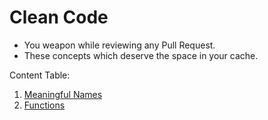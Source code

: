 # Clean Code
* You weapon while reviewing any Pull Request.
* These concepts which deserve the space in your cache. 

Content Table:
1. [Meaningful Names](clean-code/chapter2-meaningful-names.md)
2. [Functions](clean-code/chapter3-functions.md) 